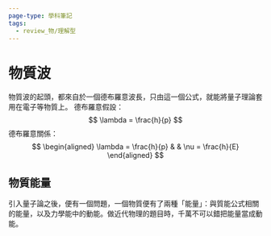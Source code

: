 ```yaml
---
page-type: 學科筆記
tags:
  - review_物/理解型
---
```


# 物質波
物質波的起頭，都來自於一個德布羅意波長，只由這一個公式，就能將量子理論套用在電子等物質上。
德布羅意假設：
$$
\lambda = \frac{h}{p}
$$
德布羅意關係：
$$
\begin{aligned} \lambda = \frac{h}{p}  &  & \nu = \frac{h}{E}
\end{aligned}
$$
## 物質能量
引入量子論之後，便有一個問題，一個物質便有了兩種「能量」：與質能公式相關的能量，以及力學能中的動能。做近代物理的題目時，千萬不可以錯把能量當成動能。